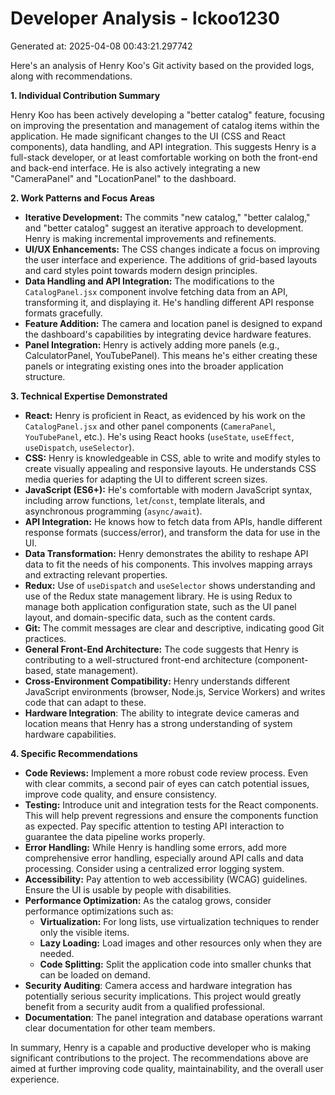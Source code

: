# Developer Analysis - lckoo1230
Generated at: 2025-04-08 00:43:21.297742

Here's an analysis of Henry Koo's Git activity based on the provided logs, along with recommendations.

**1. Individual Contribution Summary**

Henry Koo has been actively developing a "better catalog" feature, focusing on improving the presentation and management of catalog items within the application.  He made significant changes to the UI (CSS and React components), data handling, and API integration. This suggests Henry is a full-stack developer, or at least comfortable working on both the front-end and back-end interface.  He is also actively integrating a new "CameraPanel" and "LocationPanel" to the dashboard.

**2. Work Patterns and Focus Areas**

*   **Iterative Development:** The commits "new catalog," "better calalog," and "better catalog" suggest an iterative approach to development. Henry is making incremental improvements and refinements.
*   **UI/UX Enhancements:** The CSS changes indicate a focus on improving the user interface and experience. The additions of grid-based layouts and card styles point towards modern design principles.
*   **Data Handling and API Integration:** The modifications to the `CatalogPanel.jsx` component involve fetching data from an API, transforming it, and displaying it.  He's handling different API response formats gracefully.
*   **Feature Addition:** The camera and location panel is designed to expand the dashboard's capabilities by integrating device hardware features.
*   **Panel Integration:** Henry is actively adding more panels (e.g., CalculatorPanel, YouTubePanel). This means he's either creating these panels or integrating existing ones into the broader application structure.

**3. Technical Expertise Demonstrated**

*   **React:** Henry is proficient in React, as evidenced by his work on the `CatalogPanel.jsx` and other panel components (`CameraPanel`, `YouTubePanel`, etc.).  He's using React hooks (`useState`, `useEffect`, `useDispatch`, `useSelector`).
*   **CSS:** Henry is knowledgeable in CSS, able to write and modify styles to create visually appealing and responsive layouts. He understands CSS media queries for adapting the UI to different screen sizes.
*   **JavaScript (ES6+):** He's comfortable with modern JavaScript syntax, including arrow functions, `let`/`const`, template literals, and asynchronous programming (`async/await`).
*   **API Integration:** He knows how to fetch data from APIs, handle different response formats (success/error), and transform the data for use in the UI.
*   **Data Transformation:** Henry demonstrates the ability to reshape API data to fit the needs of his components.  This involves mapping arrays and extracting relevant properties.
*   **Redux:** Use of `useDispatch` and `useSelector` shows understanding and use of the Redux state management library. He is using Redux to manage both application configuration state, such as the UI panel layout, and domain-specific data, such as the content cards.
*   **Git:** The commit messages are clear and descriptive, indicating good Git practices.
*   **General Front-End Architecture:** The code suggests that Henry is contributing to a well-structured front-end architecture (component-based, state management).
*   **Cross-Environment Compatibility:** Henry understands different JavaScript environments (browser, Node.js, Service Workers) and writes code that can adapt to these.
*   **Hardware Integration**: The ability to integrate device cameras and location means that Henry has a strong understanding of system hardware capabilities.

**4. Specific Recommendations**

*   **Code Reviews:** Implement a more robust code review process. Even with clear commits, a second pair of eyes can catch potential issues, improve code quality, and ensure consistency.
*   **Testing:** Introduce unit and integration tests for the React components.  This will help prevent regressions and ensure the components function as expected. Pay specific attention to testing API interaction to guarantee the data pipeline works properly.
*   **Error Handling:**  While Henry is handling some errors, add more comprehensive error handling, especially around API calls and data processing.  Consider using a centralized error logging system.
*   **Accessibility:**  Pay attention to web accessibility (WCAG) guidelines.  Ensure the UI is usable by people with disabilities.
*   **Performance Optimization:** As the catalog grows, consider performance optimizations such as:
    *   **Virtualization:**  For long lists, use virtualization techniques to render only the visible items.
    *   **Lazy Loading:** Load images and other resources only when they are needed.
    *   **Code Splitting:**  Split the application code into smaller chunks that can be loaded on demand.
*    **Security Auditing**: Camera access and hardware integration has potentially serious security implications. This project would greatly benefit from a security audit from a qualified professional.
*    **Documentation**: The panel integration and database operations warrant clear documentation for other team members.

In summary, Henry is a capable and productive developer who is making significant contributions to the project. The recommendations above are aimed at further improving code quality, maintainability, and the overall user experience.

